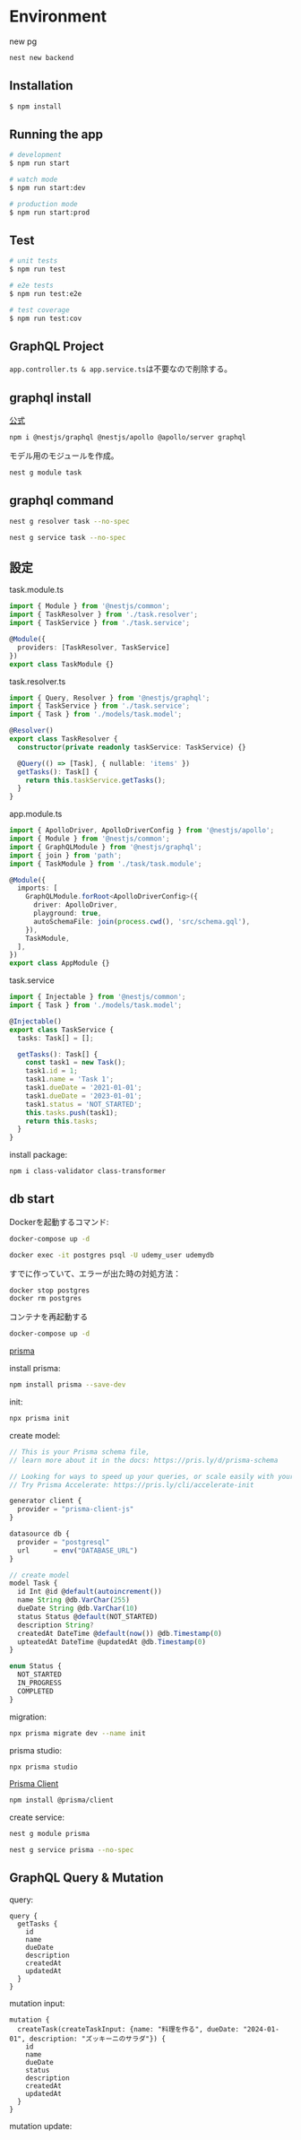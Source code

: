 # Environment
new pg
```bash
nest new backend
```

## Installation

```bash
$ npm install
```

## Running the app

```bash
# development
$ npm run start

# watch mode
$ npm run start:dev

# production mode
$ npm run start:prod
```

## Test

```bash
# unit tests
$ npm run test

# e2e tests
$ npm run test:e2e

# test coverage
$ npm run test:cov
```

## GraphQL Project
`app.controller.ts & app.service.ts`は不要なので削除する。

## graphql install

[公式](https://docs.nestjs.com/graphql/quick-start#installation)

```bash
npm i @nestjs/graphql @nestjs/apollo @apollo/server graphql
```

モデル用のモジュールを作成。
```bash
nest g module task
```

## graphql command
```bash
nest g resolver task --no-spec
```

```bash
nest g service task --no-spec
```

## 設定
task.module.ts
```ts
import { Module } from '@nestjs/common';
import { TaskResolver } from './task.resolver';
import { TaskService } from './task.service';

@Module({
  providers: [TaskResolver, TaskService]
})
export class TaskModule {}
```

task.resolver.ts
```ts
import { Query, Resolver } from '@nestjs/graphql';
import { TaskService } from './task.service';
import { Task } from './models/task.model';

@Resolver()
export class TaskResolver {
  constructor(private readonly taskService: TaskService) {}

  @Query(() => [Task], { nullable: 'items' })
  getTasks(): Task[] {
    return this.taskService.getTasks();
  }
}
```

app.module.ts
```ts
import { ApolloDriver, ApolloDriverConfig } from '@nestjs/apollo';
import { Module } from '@nestjs/common';
import { GraphQLModule } from '@nestjs/graphql';
import { join } from 'path';
import { TaskModule } from './task/task.module';

@Module({
  imports: [
    GraphQLModule.forRoot<ApolloDriverConfig>({
      driver: ApolloDriver,
      playground: true,
      autoSchemaFile: join(process.cwd(), 'src/schema.gql'),
    }),
    TaskModule,
  ],
})
export class AppModule {}
```

task.service
```ts
import { Injectable } from '@nestjs/common';
import { Task } from './models/task.model';

@Injectable()
export class TaskService {
  tasks: Task[] = [];

  getTasks(): Task[] {
    const task1 = new Task();
    task1.id = 1;
    task1.name = 'Task 1';
    task1.dueDate = '2021-01-01';
    task1.dueDate = '2023-01-01';
    task1.status = 'NOT_STARTED';
    this.tasks.push(task1);
    return this.tasks;
  }
}
```

install package:
```bash
npm i class-validator class-transformer
```

## db start

Dockerを起動するコマンド:
```bash
docker-compose up -d
```

```bash
docker exec -it postgres psql -U udemy_user udemydb
```

すでに作っていて、エラーが出た時の対処方法：
```bash
docker stop postgres
docker rm postgres
```

コンテナを再起動する
```bash
docker-compose up -d
```

[prisma](https://www.prisma.io/docs/getting-started/quickstart)

install prisma:
```bash
npm install prisma --save-dev
```

init:
```bash
npx prisma init
```

create model:
```ts
// This is your Prisma schema file,
// learn more about it in the docs: https://pris.ly/d/prisma-schema

// Looking for ways to speed up your queries, or scale easily with your serverless or edge functions?
// Try Prisma Accelerate: https://pris.ly/cli/accelerate-init

generator client {
  provider = "prisma-client-js"
}

datasource db {
  provider = "postgresql"
  url      = env("DATABASE_URL")
}

// create model
model Task {
  id Int @id @default(autoincrement())
  name String @db.VarChar(255)
  dueDate String @db.VarChar(10)
  status Status @default(NOT_STARTED)
  description String?
  createdAt DateTime @default(now()) @db.Timestamp(0)
  upteatedAt DateTime @updatedAt @db.Timestamp(0)
}

enum Status {
  NOT_STARTED
  IN_PROGRESS
  COMPLETED
}
```

migration:
```bash
npx prisma migrate dev --name init
```

prisma studio:
```bash
npx prisma studio
```

[Prisma Client](https://docs.nestjs.com/recipes/prisma)

```bash
npm install @prisma/client
```

create service:
```bash
nest g module prisma
```

```bash
nest g service prisma --no-spec
```

## GraphQL Query & Mutation

query:
```
query {
  getTasks {
    id
    name
    dueDate
    description
    createdAt
    updatedAt
  }
}
```

mutation input:
```
mutation {
  createTask(createTaskInput: {name: "料理を作る", dueDate: "2024-01-01", description: "ズッキーニのサラダ"}) {
    id
    name
    dueDate
    status
    description
    createdAt
    updatedAt
  }
}
```

mutation update:
```

```